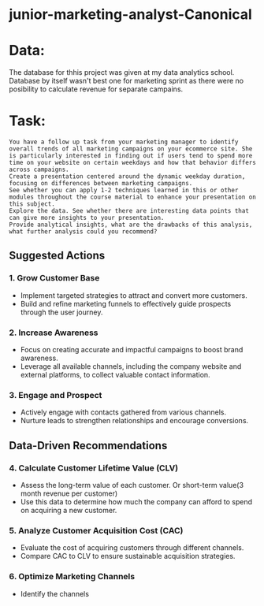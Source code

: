 # junior-marketing-analyst-Canonical
# Data:
The database for thhis project was given at my data analytics school. Database by itself wasn't best one for marketing sprint as there were no posibility to calculate revenue for separate campains. 
# Task:

    You have a follow up task from your marketing manager to identify overall trends of all marketing campaigns on your ecommerce site. She is particularly interested in finding out if users tend to spend more time on your website on certain weekdays and how that behavior differs across campaigns.
    Create a presentation centered around the dynamic weekday duration, focusing on differences between marketing campaigns.
    See whether you can apply 1-2 techniques learned in this or other modules throughout the course material to enhance your presentation on this subject.
    Explore the data. See whether there are interesting data points that can give more insights to your presentation.
    Provide analytical insights, what are the drawbacks of this analysis, what further analysis could you recommend?
    

## Suggested Actions  

### 1. Grow Customer Base  
- Implement targeted strategies to attract and convert more customers.  
- Build and refine marketing funnels to effectively guide prospects through the user journey.  

### 2. Increase Awareness  
- Focus on creating accurate and impactful campaigns to boost brand awareness.  
- Leverage all available channels, including the company website and external platforms, to collect valuable contact information.  

### 3. Engage and Prospect  
- Actively engage with contacts gathered from various channels.  
- Nurture leads to strengthen relationships and encourage conversions.  

## Data-Driven Recommendations  

### 4. Calculate Customer Lifetime Value (CLV)  
- Assess the long-term value of each customer. Or short-term value(3 month revenue per customer) 
- Use this data to determine how much the company can afford to spend on acquiring a new customer.  

### 5. Analyze Customer Acquisition Cost (CAC)  
- Evaluate the cost of acquiring customers through different channels.  
- Compare CAC to CLV to ensure sustainable acquisition strategies.  

### 6. Optimize Marketing Channels  
- Identify the channels


